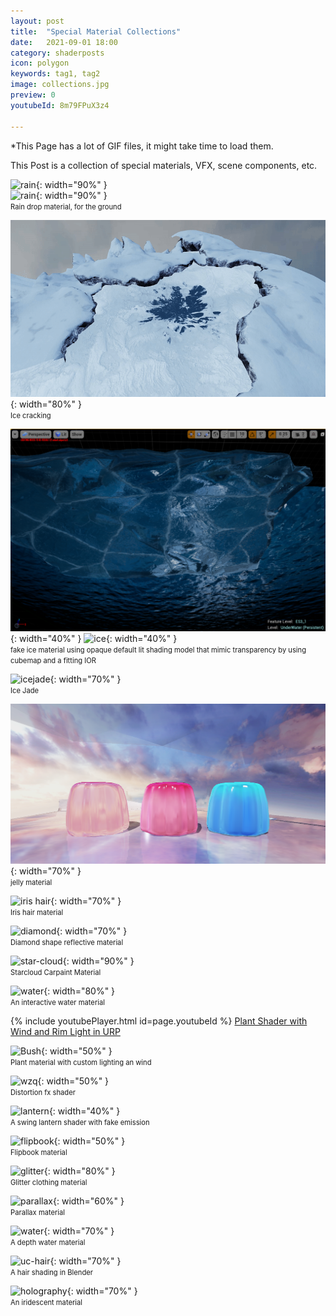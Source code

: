 ```yaml
---
layout: post
title:  "Special Material Collections"
date:   2021-09-01 18:00
category: shaderposts
icon: polygon
keywords: tag1, tag2
image: collections.jpg
preview: 0
youtubeId: 8m79FPuX3z4

---
```

*This Page has a lot of GIF files, it might take time to load them. 
    
This Post is a collection of special materials, VFX, scene components, etc.


![rain](/post-img/shaderposts/collections/rain-ground.gif){: width="90%" }<br />
![rain](/post-img/shaderposts/collections/rain-ground2.gif){: width="90%" }<br />
<span style="font-size:0.8em;">Rain drop material, for the ground</span>

![ice-cracking](/post-img/shaderposts/collections/ice-cracking.gif){: width="80%" }<br />
<span style="font-size:0.8em;">Ice cracking</span>

![ice](/post-img/shaderposts/collections/ice-2.png){: width="40%" } ![ice](/post-img/shaderposts/collections/ice-3.png){: width="40%" }<br />
<span style="font-size:0.8em;">fake ice material using opaque default lit shading model that mimic transparency by using cubemap and a fitting IOR </span>

![icejade](/post-img/shaderposts/collections/icejade.gif){: width="70%" }<br />
<span style="font-size:0.8em;">Ice Jade</span>

![jelly](/post-img/shaderposts/collections/jelly.png){: width="70%" }<br />
<span style="font-size:0.8em;">jelly material</span>

![iris hair](/post-img/shaderposts/collections/hair.gif){: width="70%" }<br />
<span style="font-size:0.8em;">Iris hair material</span>

![diamond](/post-img/shaderposts/collections/diamond-pattern.gif){: width="70%" }<br />
<span style="font-size:0.8em;">Diamond shape reflective material</span>

![star-cloud](/post-img/shaderposts/collections/star-cloud.gif){: width="90%" }<br />
<span style="font-size:0.8em;">Starcloud Carpaint Material</span>

![water](/post-img/shaderposts/collections/uc-water.gif){: width="80%" }<br />
<span style="font-size:0.8em;">An interactive water material</span>

{% include youtubePlayer.html id=page.youtubeId %}
[Plant Shader with Wind and Rim Light in URP](https://youtu.be/8m79FPuX3z4)

![Bush](/post-img/shaderposts/collections/Bush.gif){: width="50%" }<br />
<span style="font-size:0.8em;">Plant material with custom lighting an wind</span>

![wzq](/post-img/shaderposts/collections/wzq.gif){: width="50%" }<br />
<span style="font-size:0.8em;">Distortion fx shader</span>

![lantern](/post-img/shaderposts/collections/lantern.gif){: width="40%" }<br />
<span style="font-size:0.8em;">A swing lantern shader with fake emission</span>

![flipbook](/post-img/shaderposts/collections/flipbook.gif){: width="50%" }<br />
<span style="font-size:0.8em;">Flipbook material</span>

![glitter](/post-img/shaderposts/collections/Glitter.gif){: width="80%" }<br />
<span style="font-size:0.8em;">Glitter clothing material</span>

![parallax](/post-img/shaderposts/collections/parallax.gif){: width="60%" }<br />
<span style="font-size:0.8em;">Parallax material</span>

![water](/post-img/shaderposts/collections/Pool.gif){: width="70%" }<br />
<span style="font-size:0.8em;">A depth water material</span>

![uc-hair](/post-img/shaderposts/collections/uc-hair.gif){: width="70%" }<br />
<span style="font-size:0.8em;">A hair shading in Blender </span>

![holography](/post-img/shaderposts/collections/Holography.gif){: width="70%" }<br />
<span style="font-size:0.8em;">An iridescent material </span>
